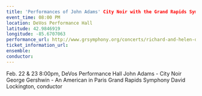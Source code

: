 ```yaml
---
title: 'Performances of John Adams' City Noir with the Grand Rapids Symphony'
event_time: 08:00 PM
location: DeVos Performance Hall
latitude: 42.9846919
longitude: -85.6707063
performance_url: http://www.grsymphony.org/concerts/richard-and-helen-devos-classical-series/american-paris
ticket_information_url: 
ensemble: 
conductor: 
---
```

Feb. 22 & 23
8:00pm, DeVos Performance Hall
John Adams - City Noir
George Gershwin - An American in Paris
Grand Rapids Symphony
David Lockington, conductor